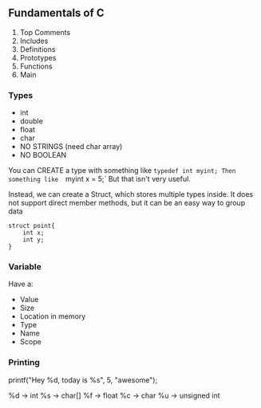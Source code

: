 ## Fundamentals of C
1. Top Comments
2. Includes
3. Definitions
4. Prototypes
5. Functions
6. Main

### Types
* int
* double
* float
* char
* NO STRINGS (need char array)
* NO BOOLEAN 

You can CREATE a type with something like 
`typedef int myint;
Then something like 
`myint x = 5;`
But that isn't very useful. 

Instead, we can create a Struct, which stores multiple types inside. It does not support direct member methods, but it can be an easy way to group data

```
struct point{
	int x;
	int y;
}
```

### Variable
Have a:
* Value 
* Size
* Location in memory 
* Type
* Name
* Scope

### Printing
printf("Hey %d, today is %s", 5, "awesome");

%d -> int
%s -> char[]
%f -> float
%c -> char
%u -> unsigned int